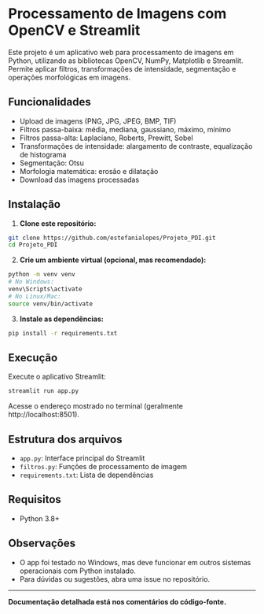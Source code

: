 # Processamento de Imagens com OpenCV e Streamlit

Este projeto é um aplicativo web para processamento de imagens em Python, utilizando as bibliotecas OpenCV, NumPy, Matplotlib e Streamlit. Permite aplicar filtros, transformações de intensidade, segmentação e operações morfológicas em imagens.

## Funcionalidades
- Upload de imagens (PNG, JPG, JPEG, BMP, TIF)
- Filtros passa-baixa: média, mediana, gaussiano, máximo, mínimo
- Filtros passa-alta: Laplaciano, Roberts, Prewitt, Sobel
- Transformações de intensidade: alargamento de contraste, equalização de histograma
- Segmentação: Otsu
- Morfologia matemática: erosão e dilatação
- Download das imagens processadas

## Instalação

1. **Clone este repositório:**
```bash
git clone https://github.com/estefanialopes/Projeto_PDI.git
cd Projeto_PDI
```

2. **Crie um ambiente virtual (opcional, mas recomendado):**
```bash
python -m venv venv
# No Windows:
venv\Scripts\activate
# No Linux/Mac:
source venv/bin/activate
```

3. **Instale as dependências:**
```bash
pip install -r requirements.txt
```

## Execução

Execute o aplicativo Streamlit:
```bash
streamlit run app.py
```

Acesse o endereço mostrado no terminal (geralmente http://localhost:8501).

## Estrutura dos arquivos
- `app.py`: Interface principal do Streamlit
- `filtros.py`: Funções de processamento de imagem
- `requirements.txt`: Lista de dependências

## Requisitos
- Python 3.8+

## Observações
- O app foi testado no Windows, mas deve funcionar em outros sistemas operacionais com Python instalado.
- Para dúvidas ou sugestões, abra uma issue no repositório.

---

**Documentação detalhada está nos comentários do código-fonte.**
